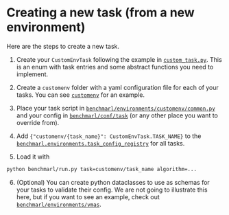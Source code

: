 
# Creating a new task (from a new environment)

Here are the steps to create a new task. 

1. Create your `CustomEnvTask` following the example in [`custom_task.py`](custom_task.py).
This is an enum with task entries and some abstract functions you need to implement.

2. Create a `customenv` folder with a yaml configuration file for each of your tasks.
You can see [`customenv`](customenv) for an example.
3. Place your task script in [`benchmarl/environments/customenv/common.py`](../../../benchmarl/environments) and 
your config in [`benchmarl/conf/task`](../../../benchmarl/conf/task) (or any other place you want to 
override from).
4. Add `{"customenv/{task_name}": CustomEnvTask.TASK_NAME}` to the 
[`benchmarl.environments.task_config_registry`](../../../benchmarl/environments/__init__.py) for all tasks.
5. Load it with
```bash
python benchmarl/run.py task=customenv/task_name algorithm=...
```

6. (Optional) You can create python dataclasses to use as schemas for your tasks
to validate their config. We are not going to illustrate this here, but if
you want to see an example, check out [`benchmarl/environments/vmas`](../../../benchmarl/environments/vmas).

